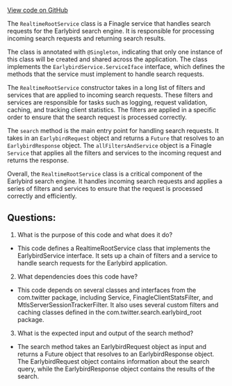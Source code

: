[View code on GitHub](https://github.com/misbahsy/the-algorithm/src/java/com/twitter/search/earlybird_root/RealtimeRootService.java)

The `RealtimeRootService` class is a Finagle service that handles search requests for the Earlybird search engine. It is responsible for processing incoming search requests and returning search results. 

The class is annotated with `@Singleton`, indicating that only one instance of this class will be created and shared across the application. The class implements the `EarlybirdService.ServiceIface` interface, which defines the methods that the service must implement to handle search requests. 

The `RealtimeRootService` constructor takes in a long list of filters and services that are applied to incoming search requests. These filters and services are responsible for tasks such as logging, request validation, caching, and tracking client statistics. The filters are applied in a specific order to ensure that the search request is processed correctly. 

The `search` method is the main entry point for handling search requests. It takes in an `EarlybirdRequest` object and returns a `Future` that resolves to an `EarlybirdResponse` object. The `allFiltersAndService` object is a Finagle `Service` that applies all the filters and services to the incoming request and returns the response. 

Overall, the `RealtimeRootService` class is a critical component of the Earlybird search engine. It handles incoming search requests and applies a series of filters and services to ensure that the request is processed correctly and efficiently.
## Questions: 
 1. What is the purpose of this code and what does it do?
- This code defines a RealtimeRootService class that implements the EarlybirdService interface. It sets up a chain of filters and a service to handle search requests for the Earlybird application.

2. What dependencies does this code have?
- This code depends on several classes and interfaces from the com.twitter package, including Service, FinagleClientStatsFilter, and MtlsServerSessionTrackerFilter. It also uses several custom filters and caching classes defined in the com.twitter.search.earlybird_root package.

3. What is the expected input and output of the search method?
- The search method takes an EarlybirdRequest object as input and returns a Future object that resolves to an EarlybirdResponse object. The EarlybirdRequest object contains information about the search query, while the EarlybirdResponse object contains the results of the search.